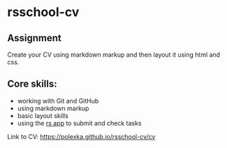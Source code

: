 # rsschool-cv

## Assignment
Create your CV using markdown markup and then layout it using html and css.

## Core skills:
- working with Git and GitHub
- using markdown markup
- basic layout skills
- using the [rs app](https://app.rs.school/) to submit and check tasks

Link to CV: https://polexka.github.io/rsschool-cv/cv
